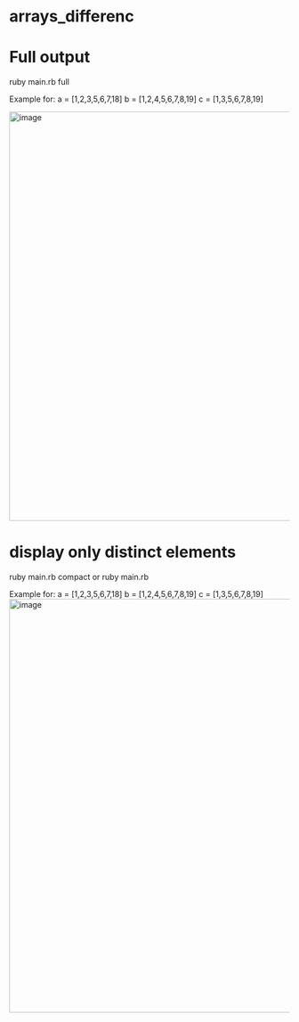 # arrays_differenc

# Full output

ruby main.rb full

Example for:
a = [1,2,3,5,6,7,18]
b = [1,2,4,5,6,7,8,19]
c = [1,3,5,6,7,8,19]

<img width="735" alt="image" src="https://user-images.githubusercontent.com/52406090/218037033-5870d544-27d3-4c67-8089-c3e78e511c3e.png">


# display only distinct elements

ruby main.rb compact
or
ruby main.rb

Example for:
a = [1,2,3,5,6,7,18]
b = [1,2,4,5,6,7,8,19]
c = [1,3,5,6,7,8,19]
<img width="743" alt="image" src="https://user-images.githubusercontent.com/52406090/218036838-8c02aabd-9b6e-4a76-9d9b-2a65a86d578e.png">
